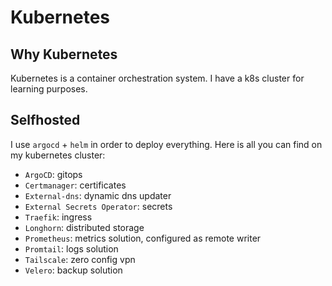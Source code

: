 # Kubernetes

## Why Kubernetes
Kubernetes is a container orchestration system. I have a k8s cluster for learning purposes.

## Selfhosted
I use `argocd` + ``helm`` in order to deploy everything.
Here is all you can find on my kubernetes cluster:

  - ``ArgoCD``: gitops
  - ``Certmanager``: certificates
  - ``External-dns``: dynamic dns updater
  - ``External Secrets Operator``: secrets
  - ``Traefik``: ingress
  - ``Longhorn``: distributed storage
  - ``Prometheus``: metrics solution, configured as remote writer
  - ``Promtail``: logs solution
  - ``Tailscale``: zero config vpn
  - ``Velero``: backup solution